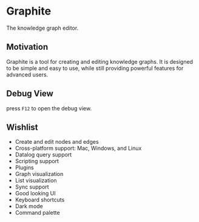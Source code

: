 # Graphite

The knowledge graph editor.

## Motivation

Graphite is a tool for creating and editing knowledge graphs. It is designed to be simple and easy to use, while still providing powerful features for advanced users.

## Debug View

press `F12` to open the debug view.

## Wishlist

- Create and edit nodes and edges
- Cross-platform support: Mac, Windows, and Linux
- Datalog query support
- Scripting support
- Plugins
- Graph visualization
- List visualization
- Sync support
- Good looking UI
- Keyboard shortcuts
- Dark mode
- Command palette
